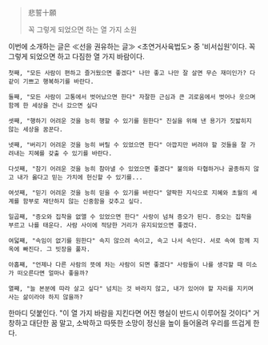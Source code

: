 
> 悲誓十願
> 
> 꼭 그렇게 되었으면 하는 열 가지 소원


이번에 소개하는 글은 $\ll$선을 권유하는 글$\gg$ <초연거사육법도> 중 '비서십원'이다. 꼭 그렇게 되었으면 하고 다짐한 열 가지 바람이다. 


	첫째, "모든 사람이 편하고 즐거웠으면 좋겠다" 나만 좋고 나만 잘 살면 무슨 재미인가? 다 같이 기쁘고 행복하기를 바란다.

	둘째, "모든 사람이 고통에서 벗어났으면 한다" 자잘한 근심과 큰 괴로움에서 벗어나 웃으며 함께 한 세상을 건너 갔으면 싶다

	셋째, "행하기 어려운 것을 능히 행할 수 있기를 원한다" 진실을 위해 낸 용기가 짓밟히지 않는 세상을 꿈꾼다.

	넷째, "버리기 어려운 것을 능히 버릴 수 있었으면 한다" 아깝지만 버려야 할 것들을 잘 가려내는 지혜를 갖출 수 있기를 바란다. 

	다섯째, "참기 어려운 것을 능히 참아낼 수 있었으면 좋겠다" 불의와 타협하거나 굴종하지 않고 내가 옳다고 믿는 가치에 헌신할 수 있기를...

	여섯째, "믿기 어려운 것을 능히 믿을 수 있기를 바란다" 얄팍한 지식으로 지혜와 초월의 세계를 함부로 재단하지 않는 신중함을 갖추고 싶다.

	일곱째, "증오와 집착을 없앨 수 있었으면 한다" 사랑이 넘쳐 증오가 된다. 증오는 집착을 부르고 나를 태운다. 사람 사이에 적당한 거리가 유지되었으면 좋겠다. 

	여덟째, "속임이 없기를 원한다" 속지 않으려 속이고, 속고 나서 속인다. 서로 속여 함께 지옥에 빠진다. 그 빗장을 풀자.

	아홉째, "언제나 다른 사람의 뜻에 차는 사람이 되면 좋겠다" 사람들이 나를 생각할 때 미소가 떠오른다면 얼마나 좋을까?

	열째, "늘 본분에 따라 살고 싶다" 넘치는 것 바라지 않고, 내가 있어야 할 자리를 지키며 사는 삶이라야 하지 않을까?



한마디 덧붙인다. "이 열 가지 바람을 지킨다면 어진 행실이 반드시 이루어질 것이다" 거창하고 대단한 꿈 말고, 소박하고 따뜻한 소망이 정신을 높이 들어올려 우리를 뜨겁게 한다. 
